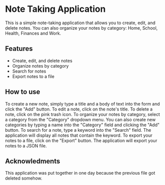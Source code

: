 # Note Taking Application
This is a simple note-taking application that allows you to create, edit, and delete notes. You can also organize your notes by category: Home, School, Health, Finances and Work.
## Features
* Create, edit, and delete notes
* Organize notes by category
* Search for notes
* Export notes to a file
## How to use
To create a new note, simply type a title and a body of text into the form and click the "Add" button. To edit a note, click on the note's title. To delete a note, click on the pink trash icon.
To organize your notes by category, select a category from the "Category" dropdown menu. You can also create new categories by typing a name into the "Category" field and clicking the "Add" button.
To search for a note, type a keyword into the "Search" field. The application will display all notes that contain the keyword.
To export your notes to a file, click on the "Export" button. The application will export your notes to a JSON file.

## Acknowledments
This application was put together in one day because the previous file got deleted somehow.
